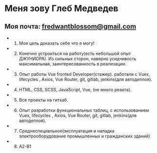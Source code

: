 # Меня зову Глеб Медведев

## Моя почта: fredwantblossom@gmail.com

- 1. Моя цель доказать себе что я могу!
- 2. Конечно устроиться на работу(есть небольшой опыт ДЖУНИОРА). Из сильных сторон, наверно усидчивость максимальная, заинтересованность в реализации.
- 3. Опыт работы Vue fronted Developer(стажер). работали с Vuex, lifecycles , Axios, Vue Router, git, gitlab, jenkins(для автодеплоя).
- 4. HTML, CSS, SCSS, JavaScript, Vue, (не много реакта).
- 5. Все проекты на гитхаб.
- 6. Опыт разработки функциональных таблиц, с использованием Vuex, lifecycles , Axios, Vue Router, git, gitlab, jenkins(для автодеплоя).
- 7. Среднеспециальное(эксплуатация и наладка электрооборудование промышленных и гражданских зданий)
- 8. A2-B1
